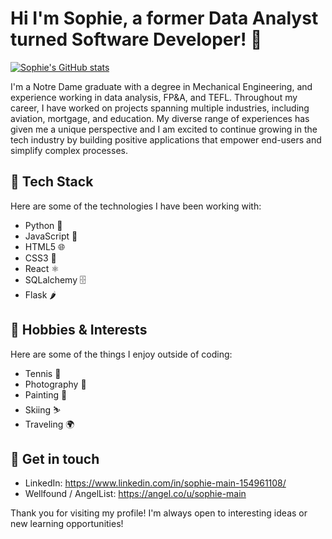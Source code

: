 # Hi I'm Sophie, a former Data Analyst turned Software Developer! 👋

[![Sophie's GitHub stats](https://github-readme-stats.vercel.app/api?username=sophmain)](https://github.com/sophmain/github-readme-stats)


I'm a Notre Dame graduate with a degree in Mechanical Engineering, and experience working in data analysis, FP&A, and TEFL. Throughout my career, I have worked on projects spanning multiple industries, including aviation, mortgage, and education. My diverse range of experiences has given me a unique perspective and I am excited to continue growing in the tech industry by building positive applications that empower end-users and simplify complex processes. 

## 🔧 Tech Stack

Here are some of the technologies I have been working with:

- Python 🐍
- JavaScript 🚀
- HTML5 🌐
- CSS3 🎨
- React ⚛️
- SQLalchemy 🗄️
- Flask 🌶️


## 🎉 Hobbies & Interests

Here are some of the things I enjoy outside of coding:

- Tennis 🎾
- Photography 📸
- Painting 🎨
- Skiing ⛷
- Traveling 🌍

## 💬 Get in touch

- LinkedIn: https://www.linkedin.com/in/sophie-main-154961108/
- Wellfound / AngelList: https://angel.co/u/sophie-main

Thank you for visiting my profile! I'm always open to interesting ideas or new learning opportunities!
